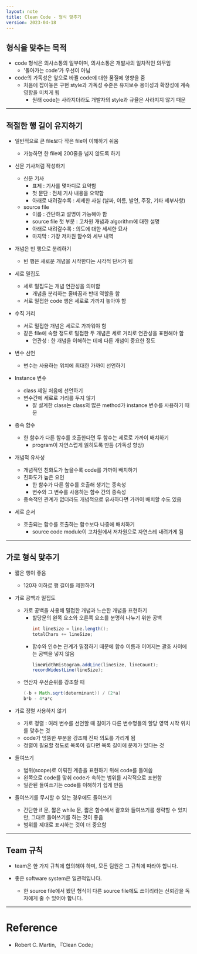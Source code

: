 ```yaml
---
layout: note
title: Clean Code - 형식 맞추기
version: 2023-04-18
---
```





## 형식을 맞추는 목적

- code 형식은 의사소통의 일부이며, 의사소통은 개발사의 일차적인 의무임
    - '돌아가는 code'가 우선이 아님
- code의 가독성은 앞으로 바뀔 code에 대한 품질에 영향을 줌
    - 처음에 잡아놓은 구현 style과 가독성 수준은 유지보수 용이성과 확장성에 계속 영향을 미치게 됨
        - 원래 code는 사라지더라도 개발자의 style과 규율은 사라지지 않기 때문




---




## 적절한 행 길이 유지하기

- 일반적으로 큰 file보다 작은 file이 이해하기 쉬움
    - 가능하면 한 file에 200줄을 넘지 않도록 하기

- 신문 기사처럼 작성하기
    - 신문 기사
        - 표제 : 기사를 몇마디로 요약함
        - 첫 문단 : 전체 기사 내용을 요약함
        - 아래로 내려갈수록 : 세세한 사실 (날짜, 이름, 발언, 주장, 기타 세부사항)
    - source file
        - 이름 : 간단하고 설명이 가능해야 함
        - source file 첫 부분 : 고차원 개념과 algorithm에 대한 설명
        - 아래로 내려갈수록 : 의도에 대한 세세한 묘사
        - 마지막 : 가장 저차원 함수와 세부 내역

- 개념은 빈 행으로 분리하기
    - 빈 행은 새로운 개념을 시작한다는 시각적 단서가 됨

- 세로 밀집도
    - 세로 밀집도는 개념 연관성을 의미함
        - 개념을 분리하는 줄바꿈과 반대 역할을 함
    - 서로 밀접한 code 행은 세로로 가까지 놓아야 함

- 수직 거리
    - 서로 밀접한 개념은 세로로 가까워야 함
    - 같은 file에 속할 정도로 밀접한 두 개념은 세로 거리로 연관성을 표현해야 함
        - 연관성 : 한 개념을 이해하는 데에 다른 개념이 중요한 정도

- 변수 선언
    - 변수는 사용하는 위치에 최대한 가까이 선언하기

- Instance 변수
    - class 제일 처음에 선언하기
    - 변수간에 세로로 거리를 두지 않기
        - 잘 설계한 class는 class의 많은 method가 instance 변수를 사용하기 때문

- 종속 함수
    - 한 함수가 다른 함수를 호출한다면 두 함수는 세로로 가까이 배치하기
        - program이 자연스럽게 읽히도록 만듬 (가독성 향상)

- 개념적 유사성
    - 개념적인 친화도가 높을수록 code를 가까이 배치하기
    - 친화도가 높은 요인
        - 한 함수가 다른 함수를 호출해 생기는 종속성
        - 변수와 그 변수를 사용하는 함수 간의 종속성
    - 종속적인 관계가 없더라도 개념적으로 유사하다면 가까이 배치할 수도 있음

- 세로 순서
    - 호출되는 함수를 호출하는 함수보다 나중에 배치하기
        - source code module이 고차원에서 저차원으로 자연스레 내려가게 됨




---




## 가로 형식 맞추기


- 짧은 행이 좋음
    - 120자 이하로 행 길이를 제한하기

- 가로 공백과 밀집도
    - 가로 공백을 사용해 밀접한 개념과 느슨한 개념을 표현하기
        - 할당문의 왼쪽 요소와 오른쪽 요소를 분명히 나누기 위한 공백
            ```java
            int lineSize = line.length();
            totalChars += lineSize;
            ```
        - 함수와 인수는 관계가 밀접하기 때문에 함수 이름과 이어지는 괄호 사이에는 공백을 넣지 않음
            ```java
            lineWidthHistogram.addLine(lineSize, lineCount);
            recordWidestLine(lineSize);
            ```
    - 연산자 우선순위를 강조할 때
        ```java
        (-b + Math.sqrt(determinant)) / (2*a)
        b*b - 4*a*c
        ```

- 가로 정렬 사용하지 않기
    - 가로 정렬 : 여러 변수를 선언할 때 길이가 다른 변수명들의 할당 영역 시작 위치를 맞추는 것
    - code가 엉뚱한 부분을 강조해 진짜 의도를 가리게 됨
    - 정렬이 필요할 정도로 목록이 길다면 목록 길이에 문제가 있다는 것

- 들여쓰기
    - 범위(scope)로 이뤄진 계층을 표현하기 위해 code를 들여씀
    - 왼쪽으로 code를 맞춰 code가 속하는 범위를 시각적으로 표현함
    - 일관된 들여쓰기는 code를 이해하기 쉽게 만듬

- 들여쓰기를 무시할 수 있는 경우에도 들여쓰기
    - 간단한 if 문, 짧은 while 문, 짧은 함수에서 괄호와 들여쓰기를 생략할 수 있지만, 그대로 들여쓰기를 하는 것이 좋음
    - 범위를 제대로 표시하는 것이 더 중요함




---




## Team 규칙

- team은 한 가지 규칙에 합의해야 하며, 모든 팀원은 그 규칙에 따라야 합니다.

- 좋은 software system은 일관적입니다.
    - 한 source file에서 봤던 형식이 다른 source file에도 쓰이리라는 신뢰감을 독자에게 줄 수 있어야 합니다.




---




# Reference

- Robert C. Martin, 『Clean Code』
